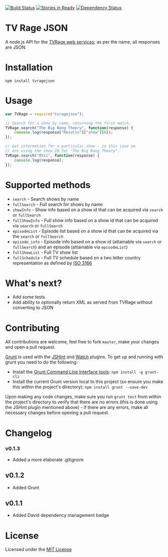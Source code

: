 [![Build Status](https://travis-ci.org/AnSavvides/tvrage-json.png)](https://travis-ci.org/AnSavvides/tvrage-json)
[![Stories in Ready](https://badge.waffle.io/AnSavvides/tvrage-json.png)](http://waffle.io/AnSavvides/tvrage-json)
[![Dependency Status](https://david-dm.org/AnSavvides/tvrage-json.png)](https://david-dm.org/AnSavvides/tvrage-json)

# TV Rage JSON

A node.js API for the [TVRage web services](http://services.tvrage.com/info.php?page=main); as per the name, all responses are JSON.

# Installation

`npm install tvragejson`

# Usage

```js
var TVRage = require("tvragejson");

// Search for a show by name, returning the first match.
TVRage.search("The Big Bang Theory", function(response) {
    console.log(response["Results"]["show"][0]);
});

// Get information for a particular show - in this case we
// are using the show ID for "The Big Bang Theory".
TVRage.search("8511", function(response) {
    console.log(response);
});

```

# Supported methods
* `search` - Search shows by name
* `fullSearch` - Full search for shows by name
* `showInfo` - Show info based on a show id that can be acquired via `search` or `fullSearch`
* `fullShowInfo` - Full show info based on a show id that can be acquired via `search` or `fullSearch`
* `episodeList` - Episode list based on a show id that can be acquired via the `search` or `fullSearch`
* `episode_info` - Episode info based on a show id (attainable via `search` or `fullSearch`) and an episode (attainable via `episodeList`)
* `fullShowList` - Full TV show list
* `fullSchedule` - Full TV schedule based on a two letter country representation as defined by [ISO 3166](http://www.iso.org/iso/country_codes)

# What's next?
* Add some tests
* Add ability to optionally return XML as served from TVRage without converting to JSON

# Contributing
All contributions are welcome, feel free to fork `master`, make your changes and open a pull request.

[Grunt](http://gruntjs.com/) is used with the [JSHint](https://github.com/gruntjs/grunt-contrib-jshint) and [Watch](https://github.com/gruntjs/grunt-contrib-watch) plugins.
To get up and running with grunt you need to do the following:

* Install the [Grunt Command Line Interface tools](https://github.com/gruntjs/grunt-cli):
`npm install -g grunt-cli`
* Install the current Grunt version local to this project (so ensure you make this within the project's directory):
`npm install grunt --save-dev`

Upon making any code changes, make sure you run `grunt test` from within the project's directory to verify that there are no errors (this is done using the JSHint plugin mentioned above) - if there are any errors, make all necessary changes before opening a pull request.

# Changelog

### v0.1.3
- Added a more elaborate .gitignore

## v0.1.2
- Added Grunt

## v0.1.1
- Added David dependency management badge

# License
Licensed under the [MIT License](http://opensource.org/licenses/MIT)